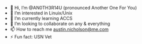 - 👋 Hi, I’m @AN0TH3R14U (pronounced Another One For You)
- 👀 I’m interested in Linuix/Unix
- 🌱 I’m currently learning ACCS
- 💞️ I’m looking to collaborate on any & everything
- 📫 How to reach me austin.nicholson@me.com
- ⚡ Fun fact: USN Vet

<!---
AN0TH3R14U/AN0TH3R14U is a ✨ special ✨ repository because its `README.md` (this file) appears on your GitHub profile.
You can click the Preview link to take a look at your changes.
--->
